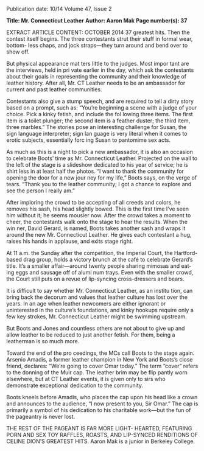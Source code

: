Publication date: 10/14
Volume 47, Issue 2

**Title: Mr. Connecticut Leather**
**Author: Aaron Mak**
**Page number(s): 37**

EXTRACT ARTICLE CONTENT:
OCTOBER 2014
37
greatest hits. Then the contest itself 
begins. The three contestants strut 
their stuff in formal wear, bottom-
less chaps, and jock straps—they 
turn around and bend over to 
show off.

But physical appearance mat­
ters little to the judges. Most impor­
tant are the interviews, held in pri­
vate earlier in the day, which ask 
the contestants about their goals in 
representing the community and 
their knowledge of leather history. 
After all, Mr. CT Leather needs to 
be an ambassador for current and 
past leather communities. 

Contestants also give a stump 
speech, and are required to tell 
a dirty story based on a prompt, 
such as: “You’re beginning a scene 
with a judge of your choice. Pick 
a kinky fetish, and include the fol­
lowing three items. The first item 
is a toilet plunger; the second item 
is a feather duster; the third item, 
three marbles.” The stories pose an 
interesting challenge for Susan, the 
sign language interpreter; sign lan­
guage is very literal when it comes 
to erotic subjects, essentially forc­
ing Susan to pantomime sex acts.

As much as this is a night to 
pick a new ambassador, it is also 
an occasion to celebrate Boots’ 
time as Mr. Connecticut Leather. 
Projected on the wall to the left of 
the stage is a slideshow dedicated 
to his year of service; he is shirt­
less in at least half the photos. “I 
want to thank the community for 
opening the door for a new jour­
ney for my life,” Boots says, on the 
verge of tears. “Thank you to the 
leather community; I got a chance 
to explore and see the person I 
really am.” 

After imploring the crowd 
to be accepting of all creeds and 
colors, he removes his sash, his 
head slightly bowed. This is the 
first time I’ve seen him without it; 
he seems mousier now. After the 
crowd takes a moment to cheer, 
the contestants walk onto the stage 
to hear the results. When the win­
ner, David Gerard, is named, Boots 
takes another sash and wraps it 
around the new Mr. Connecticut 
Leather. He gives each contestant a 
hug, raises his hands in applause, 
and exits stage right. 

At 11 a.m. the Sunday after the 
competition, the Imperial Court, 
the Hartford-based drag group, 
holds a victory brunch at the café 
to celebrate Gerard’s title. It’s a 
smaller 
affair—around 
twenty 
people sharing mimosas and eat­
ing eggs and sausage off of alumi­
num trays. Even with the smaller 
crowd, the Court still puts on a 
revue of lip-syncing cross-dressers 
and bears. 

It is difficult to say whether Mr. 
Connecticut Leather, as an institu­
tion, can bring back the decorum 
and values that leather culture has 
lost over the years. In an age when 
leather newcomers are either 
ignorant or uninterested in the 
culture’s foundations, and kinky 
hookups require only a few key­
strokes, Mr. Connecticut Leather 
might be swimming upstream. 

But Boots and Jones and countless 
others are not about to give up and 
allow leather to be reduced to just 
another fetish. For them, being a 
leatherman is so much more.

Toward the end of the pro­
ceedings, the MCs call Boots to 
the stage again. Arsenio Amadis, 
a former leather champion in 
New York and Boots’s close friend, 
declares: “We’re going to cover 
Omar today.” The term “cover” 
refers to the donning of the Muir 
cap. The leather brim may be flip­
pantly worn elsewhere, but at CT 
Leather events, it is given only to 
sirs who demonstrate exceptional 
dedication to the community. 

Boots kneels before Amadis, who 
places the cap upon his head like 
a crown and announces to the 
audience, “I now present to you, 
Sir Omar.” The cap is primarily a 
symbol of his dedication to his 
charitable work—but the fun of 
the pageantry is never lost.

THE REST OF THE 
PAGEANT IS FAR 
MORE LIGHT-
HEARTED, 
FEATURING PORN 
AND SEX TOY 
RAFFLES, ROASTS, 
AND LIP-SYNCED 
RENDITIONS OF 
CELINE DION’S 
GREATEST HITS. 
Aaron Mak is a junior in 
Berkeley College.
